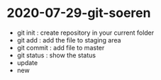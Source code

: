 # 2020-07-29-git-soeren

- git init : create repository in your current folder
- git add : add the file to staging area
- git commit : add file to master
- git status : show the status
- update
- new
